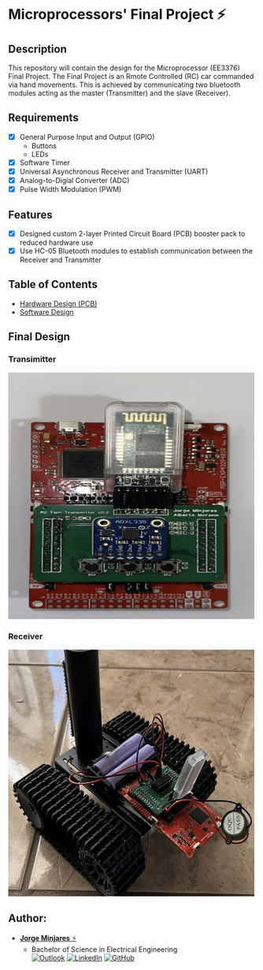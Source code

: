 # Microprocessors' Final Project :zap:

## **Description**
This repository will contain the design for the Microprocessor (EE3376) Final Project. The Final Project is an Rmote Controlled (RC) car commanded via hand movements. This is achieved by communicating two bluetooth modules acting as the master (Transmitter) and the slave (Receiver).

## **Requirements**
- [x] General Purpose Input and Output (GPIO) 
    - Buttons
    - LEDs
- [x] Software Timer
- [x] Universal Asynchronous Receiver and Transmitter (UART)
- [x] Analog-to-Digial Converter (ADC)
- [x] Pulse Width Modulation (PWM)
## **Features**
- [x] Designed custom 2-layer Printed Circuit Board (PCB) booster pack to reduced hardware use
- [x] Use HC-05 Bluetooth modules to establish communication between the Receiver and Transmitter
## **Table of Contents**
- [Hardware Design (PCB)](https://github.com/JorgeMinjares/MicroprocessorsFinalProject/tree/main/Hardware)
- [Software Design](https://github.com/JorgeMinjares/MicroprocessorsFinalProject/tree/main/Software)
## **Final Design**
### **Transimitter**
<img src="Hardware/images/transmitter.jpg" width = "500" height = "500">

### **Receiver**
<img src="Hardware/images/receiver.jpg" width = "500" height = "500">

## **Author:**
* [**Jorge Minjares** :zap:](https://github.com/JorgeMinjares)<br>
  * Bachelor of Science in Electrical Engineering<br>
[![Outlook](https://img.shields.io/badge/Microsoft_Outlook-0078D4?style=for-the-badge&logo=microsoft-outlook&logoColor=white&style=flat)](mailto:jminjares5@miners.utep.edu) 
[![LinkedIn](https://img.shields.io/badge/LinkedIn-0077B5?style=for-the-badge&logo=linkedin&logoColor=white&style=flat)](https://www.linkedin.com/in/jorge-minjares/) [![GitHub](https://img.shields.io/badge/GitHub-100000?style=for-the-badge&logo=github&logoColor=white&style=flat)](https://github.com/JorgeMinjares)